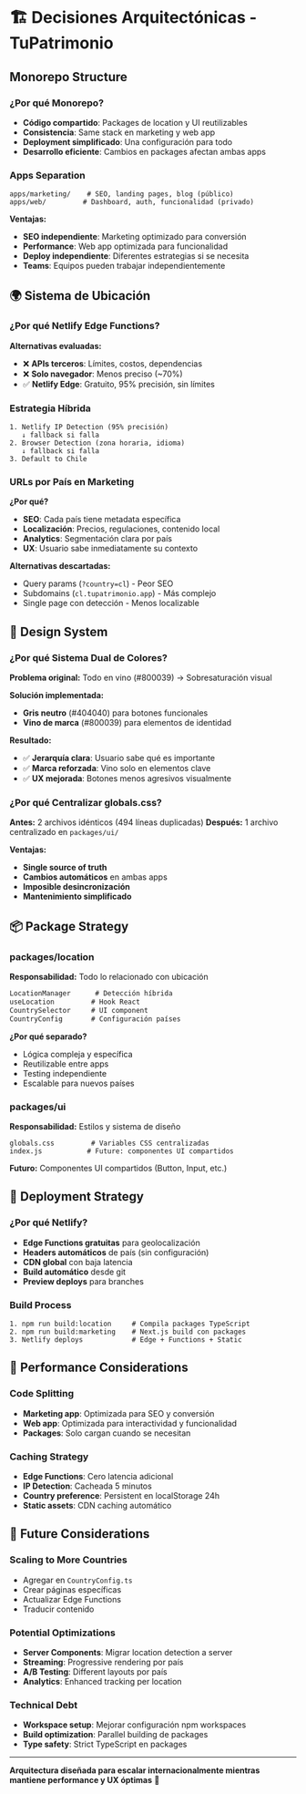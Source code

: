 # 🏗️ Decisiones Arquitectónicas - TuPatrimonio

## Monorepo Structure

### ¿Por qué Monorepo?
- **Código compartido**: Packages de location y UI reutilizables
- **Consistencia**: Same stack en marketing y web app
- **Deployment simplificado**: Una configuración para todo
- **Desarrollo eficiente**: Cambios en packages afectan ambas apps

### Apps Separation
```
apps/marketing/    # SEO, landing pages, blog (público)
apps/web/         # Dashboard, auth, funcionalidad (privado)
```

**Ventajas:**
- **SEO independiente**: Marketing optimizado para conversión
- **Performance**: Web app optimizada para funcionalidad
- **Deploy independiente**: Diferentes estrategias si se necesita
- **Teams**: Equipos pueden trabajar independientemente

## 🌍 Sistema de Ubicación

### ¿Por qué Netlify Edge Functions?
**Alternativas evaluadas:**
- ❌ **APIs terceros**: Límites, costos, dependencias
- ❌ **Solo navegador**: Menos preciso (~70%)
- ✅ **Netlify Edge**: Gratuito, 95% precisión, sin límites

### Estrategia Híbrida
```
1. Netlify IP Detection (95% precisión) 
   ↓ fallback si falla
2. Browser Detection (zona horaria, idioma)
   ↓ fallback si falla  
3. Default to Chile
```

### URLs por País en Marketing
**¿Por qué?**
- **SEO**: Cada país tiene metadata específica
- **Localización**: Precios, regulaciones, contenido local
- **Analytics**: Segmentación clara por país
- **UX**: Usuario sabe inmediatamente su contexto

**Alternativas descartadas:**
- Query params (`?country=cl`) - Peor SEO
- Subdomains (`cl.tupatrimonio.app`) - Más complejo
- Single page con detección - Menos localizable

## 🎨 Design System

### ¿Por qué Sistema Dual de Colores?
**Problema original:** Todo en vino (#800039) → Sobresaturación visual

**Solución implementada:**
- **Gris neutro** (#404040) para botones funcionales
- **Vino de marca** (#800039) para elementos de identidad

**Resultado:**
- ✅ **Jerarquía clara**: Usuario sabe qué es importante
- ✅ **Marca reforzada**: Vino solo en elementos clave
- ✅ **UX mejorada**: Botones menos agresivos visualmente

### ¿Por qué Centralizar globals.css?
**Antes:** 2 archivos idénticos (494 líneas duplicadas)
**Después:** 1 archivo centralizado en `packages/ui/`

**Ventajas:**
- **Single source of truth**
- **Cambios automáticos** en ambas apps
- **Imposible desincronización**
- **Mantenimiento simplificado**

## 📦 Package Strategy

### packages/location
**Responsabilidad:** Todo lo relacionado con ubicación
```typescript
LocationManager      # Detección híbrida
useLocation         # Hook React
CountrySelector     # UI component
CountryConfig       # Configuración países
```

**¿Por qué separado?**
- Lógica compleja y específica
- Reutilizable entre apps
- Testing independiente
- Escalable para nuevos países

### packages/ui  
**Responsabilidad:** Estilos y sistema de diseño
```
globals.css         # Variables CSS centralizadas
index.js           # Future: componentes UI compartidos
```

**Futuro:** Componentes UI compartidos (Button, Input, etc.)

## 🔄 Deployment Strategy

### ¿Por qué Netlify?
- **Edge Functions gratuitas** para geolocalización
- **Headers automáticos** de país (sin configuración)
- **CDN global** con baja latencia
- **Build automático** desde git
- **Preview deploys** para branches

### Build Process
```
1. npm run build:location     # Compila packages TypeScript
2. npm run build:marketing    # Next.js build con packages
3. Netlify deploys            # Edge + Functions + Static
```

## 🎯 Performance Considerations

### Code Splitting
- **Marketing app**: Optimizada para SEO y conversión
- **Web app**: Optimizada para interactividad y funcionalidad
- **Packages**: Solo cargan cuando se necesitan

### Caching Strategy  
- **Edge Functions**: Cero latencia adicional
- **IP Detection**: Cacheada 5 minutos
- **Country preference**: Persistent en localStorage 24h
- **Static assets**: CDN caching automático

## 🔮 Future Considerations

### Scaling to More Countries
- Agregar en `CountryConfig.ts`
- Crear páginas específicas
- Actualizar Edge Functions
- Traducir contenido

### Potential Optimizations
- **Server Components**: Migrar location detection a server
- **Streaming**: Progressive rendering por país
- **A/B Testing**: Different layouts por país
- **Analytics**: Enhanced tracking per location

### Technical Debt
- **Workspace setup**: Mejorar configuración npm workspaces
- **Build optimization**: Parallel building de packages
- **Type safety**: Strict TypeScript en packages

---

**Arquitectura diseñada para escalar internacionalmente mientras mantiene performance y UX óptimas** 🚀
